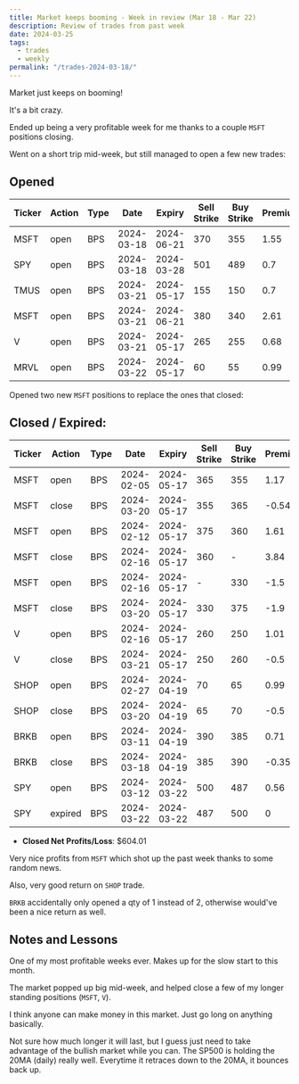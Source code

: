 ```yaml
---
title: Market keeps booming - Week in review (Mar 18 - Mar 22)
description: Review of trades from past week
date: 2024-03-25
tags:
  - trades
  - weekly
permalink: "/trades-2024-03-18/"
---
```


Market just keeps on booming!

It's a bit crazy. 

Ended up being a very profitable week for me thanks to a couple `MSFT` positions closing.

Went on a short trip mid-week, but still managed to open a few new trades:

## Opened

<div class="trade-table weekly full-width">

|**Ticker**|**Action**|**Type**|**Date**|**Expiry**|**Sell Strike**|**Buy Strike**|**Premium**|**Qty**|**Fee**|**Net**|
|---|---|---|---|---|---|---|---|---|---|---|
| MSFT | open | BPS | 2024-03-18 | 2024-06-21 | 370 | 355 | 1.55 | 1   | 1.4  | 153.6  |
| SPY  | open | BPS | 2024-03-18 | 2024-03-28 | 501 | 489 | 0.7  | 2   | 3.59 | 136.41 |
| TMUS | open | BPS | 2024-03-21 | 2024-05-17 | 155 | 150 | 0.7  | 2   | 1.11 | 138.89 |
| MSFT | open | BPS | 2024-03-21 | 2024-06-21 | 380 | 340 | 2.61 | 1   | 2.1  | 258.9  |
| V    | open | BPS | 2024-03-21 | 2024-05-17 | 265 | 255 | 0.68 | 2   | 1.32 | 134.68 |
| MRVL | open | BPS | 2024-03-22 | 2024-05-17 | 60  | 55  | 0.99 | 2   | 1.11 | 196.89 |


</div>

Opened two new `MSFT` positions to replace the ones that closed:

## Closed / Expired:

<div class = "trade-table monthly full-width">

|**Ticker**|**Action**|**Type**|**Date**|**Expiry**|**Sell Strike**|**Buy Strike**|**Premium**|**Qty**|**Fee**|**Net**|**Profit/Loss**|
|---|---|---|---|---|---|---|---|---|---|---|---|
|MSFT|open|BPS|2024-02-05|2024-05-17|365|355|1.17|1|1.26|115.74|$61.74|
|MSFT|close|BPS|2024-03-20|2024-05-17|355|365|-0.54|1|0|-54|
|MSFT|open|BPS|2024-02-12|2024-05-17|375|360|1.61|1|1.26|159.74|$200.94|
|MSFT|close|BPS|2024-02-16|2024-05-17|360|-|3.84|1|0.7|383.3|
|MSFT|open|BPS|2024-02-16|2024-05-17|-|330|-1.5|1|0.7|-150.7|
|MSFT|close|BPS|2024-03-20|2024-05-17|330|375|-1.9|1|1.4|-191.4|
|V|open|BPS|2024-02-16|2024-05-17|260|250|1.01|2|1.11|200.89|$100.89|
|V|close|BPS|2024-03-21|2024-05-17|250|260|-0.5|2||-100|
|SHOP|open|BPS|2024-02-27|2024-04-19|70|65|0.99|2|1.11|196.89|$95.50|
|SHOP|close|BPS|2024-03-20|2024-04-19|65|70|-0.5|2|1.39|-101.39|
|BRKB|open|BPS|2024-03-11|2024-04-19|390|385|0.71|1|1.26|69.74|$34.74|
|BRKB|close|BPS|2024-03-18|2024-04-19|385|390|-0.35|1|0|-35|
|SPY|open|BPS|2024-03-12|2024-03-22|500|487|0.56|2|1.8|110.2|$110.20|
|SPY|expired|BPS|2024-03-22|2024-03-22|487|500|0|2|0|0|

</div>

- **Closed Net Profits/Loss**: $604.01

Very nice profits from `MSFT` which shot up the past week thanks to some random news.  

Also, very good return on `SHOP` trade.  

`BRKB` accidentally only opened a qty of 1 instead of 2, otherwise would've been a nice return as well.

## Notes and Lessons

One of my most profitable weeks ever.  Makes up for the slow start to this month.

The market popped up big mid-week, and helped close a few of my longer standing positions (`MSFT`, `V`).

I think anyone can make money in this market.  Just go long on anything basically.   

Not sure how much longer it will last, but I guess just need to take advantage of the bullish market while you can.  The SP500 is holding the 20MA (daily) really well.  Everytime it retraces down to the 20MA, it bounces back up.